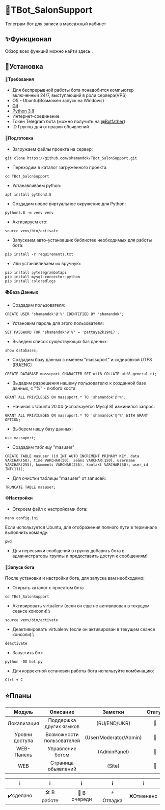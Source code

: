 # 👐TBot_SalonSupport #
Телеграм бот для записи в массажный кабинет
##  ✨Функционал ##
Обзор всех функций можно найти здесь .
##  🚩Установка ##
####  📃Требования ####
* Для беспрерывной работы бота понадобится компьютер включенный 24/7, выступающий в роли сервера(VPS)
* OS - Ubuntu(Возможен запуск на Windows)
* [Git](https://git-scm.com)
* [Python 3.8](https://www.python.org)
* Интернет-соединение
* Токен Telegram бота (можно получить на [@Botfather](https://t.me/Botfather))
* ID Группы для отправки обьявлений

####  📝Подготовка ####

   - Загружаем файлы проекта на сервер:

```
git clone https://github.com/shamandok/TBot_SalonSupport.git
```
   - Переходим в каталог загруженного проекта:

```
cd TBot_SalonSupport
```
   - Устанавливаем python:

```
apt install python3.8
```
   - Создадим новое виртуальное окружение для Python:

```
python3.8 -m venv venv
```
   - Активируем его:

```
source venv/bin/activate

```
   - Запускаем авто-установщик библиотек необходимых для работы бота:
   
```
pip install -r requirements.txt

```
   - Или устанавливаем их вручную:
           
```
pip install pytelegrambotapi
pip install mysql-connector-python
pip install coloredlogs

```
####  📚База Данных ####
   - Создадим пользователя:
```
CREATE USER 'shamandok'@'%' IDENTIFIED BY 'shamandok';
```
   - Установим пароль для этого пользователя:
```
SET PASSWORD FOR 'shamandok'@'%' = 'pattaya2k19m17';
```
   - Выведем список существующих баз данных:
```
show databases;
```
   - Создадим базу данных с именем "massuport" и кодировкой UTF8 (RU/ENG)
```
CREATE DATABASE massuport CHARACTER SET utf8 COLLATE utf8_general_ci;
```
   - Выдадим разрешения нашему пользователю к созданной базе данных, с "%" - любого хоста:
```
GRANT ALL PRIVILEGES ON massuport.* TO 'shamandok'@'%';
```
   - Начиная с Ubuntu 20.04 (используется Mysql 8) изминился запрос:
```
GRANT ALL PRIVILEGES ON massuport.* TO 'shamandok'@'%' WITH GRANT OPTION;
```
   - Выберем нашу базу данных:
```
use massuport;
```
   - Создадим таблицу "masuser"
```
CREATE TABLE masuser (id INT AUTO_INCREMENT PRIMARY KEY, data VARCHAR(50), time VARCHAR(50), seans VARCHAR(150), uzername VARCHAR(255), komments VARCHAR(255), kontakt VARCHAR(50), user_id INT(11));
```
   -  Для очистки таблицы "masuser" от записей:
```
TRUNCATE TABLE masuser;
```
####  ⚙️Настройки ####
   -  Откроем файл с настройками бота:
```
nano config.ini
```
Если используется Ubuntu, для отображения полного пути в терминале выполнить команду:
```
pwd
```
   - Для пересылки сообщений в группу добавить бота в администраторы группы и предоставить доступ к сообщениям!
####  🚀Запуск бота ####
После установки и настройки бота, для запуска вам необходимо:
   - Открыть каталог с проектом бота
```
cd TBot_SalonSupport
```
   - Активировать virtualenv (если он еще не активирован в текущем сеансе консоли):\
```
source venv/bin/activate
```
   - Деактивировать virtualenv (если он активирован в текущем сеансе консоли):\
```
deactivate
```
   - Запустить бот:
```
python -OO bot.py
```
   - Для корректной остановки работы бота используйте комбинацию:
```
Ctrl + C
```

##  ⭐Планы ##
|      Модуль     | Описание                 | Заметки                       |  Статус |
| :-------------: |:------------------------:|:-----------------------------:|:-------:|
| Локализация     | Поддержка других языков  |    (RU/END/UKR)               |    🧮   |
| Уровни доступа  | Возможности пользователей|   (User/Moderator/Admin)      |    🧮   |
| WEB-Панель      | Управление ботом         |           (AdminPanel)        |    🧮   |
|      WEB        | Страница обьявлений      |             (Site)            |    🧮   |


|       ℹ️     |            ℹ️       |         ℹ️       |       ℹ️         |        ℹ️         |
| :---------:|:------------------:|:---------------:|:---------------:|:---------------:|
|  ✔️сделано |    🛠️ В работе    |   🧮 В очереди  |  ⚡ Отладка    |    ❌Отменено   |

